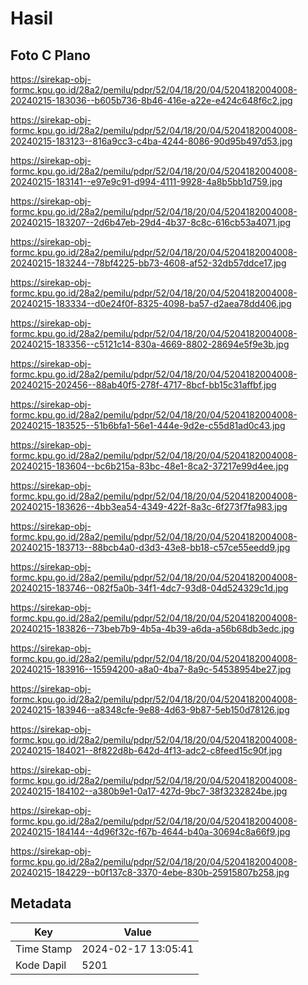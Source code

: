 # Hasil

## Foto C Plano

https://sirekap-obj-formc.kpu.go.id/28a2/pemilu/pdpr/52/04/18/20/04/5204182004008-20240215-183036--b605b736-8b46-416e-a22e-e424c648f6c2.jpg

https://sirekap-obj-formc.kpu.go.id/28a2/pemilu/pdpr/52/04/18/20/04/5204182004008-20240215-183123--816a9cc3-c4ba-4244-8086-90d95b497d53.jpg

https://sirekap-obj-formc.kpu.go.id/28a2/pemilu/pdpr/52/04/18/20/04/5204182004008-20240215-183141--e97e9c91-d994-4111-9928-4a8b5bb1d759.jpg

https://sirekap-obj-formc.kpu.go.id/28a2/pemilu/pdpr/52/04/18/20/04/5204182004008-20240215-183207--2d6b47eb-29d4-4b37-8c8c-616cb53a4071.jpg

https://sirekap-obj-formc.kpu.go.id/28a2/pemilu/pdpr/52/04/18/20/04/5204182004008-20240215-183244--78bf4225-bb73-4608-af52-32db57ddce17.jpg

https://sirekap-obj-formc.kpu.go.id/28a2/pemilu/pdpr/52/04/18/20/04/5204182004008-20240215-183334--d0e24f0f-8325-4098-ba57-d2aea78dd406.jpg

https://sirekap-obj-formc.kpu.go.id/28a2/pemilu/pdpr/52/04/18/20/04/5204182004008-20240215-183356--c5121c14-830a-4669-8802-28694e5f9e3b.jpg

https://sirekap-obj-formc.kpu.go.id/28a2/pemilu/pdpr/52/04/18/20/04/5204182004008-20240215-202456--88ab40f5-278f-4717-8bcf-bb15c31affbf.jpg

https://sirekap-obj-formc.kpu.go.id/28a2/pemilu/pdpr/52/04/18/20/04/5204182004008-20240215-183525--51b6bfa1-56e1-444e-9d2e-c55d81ad0c43.jpg

https://sirekap-obj-formc.kpu.go.id/28a2/pemilu/pdpr/52/04/18/20/04/5204182004008-20240215-183604--bc6b215a-83bc-48e1-8ca2-37217e99d4ee.jpg

https://sirekap-obj-formc.kpu.go.id/28a2/pemilu/pdpr/52/04/18/20/04/5204182004008-20240215-183626--4bb3ea54-4349-422f-8a3c-6f273f7fa983.jpg

https://sirekap-obj-formc.kpu.go.id/28a2/pemilu/pdpr/52/04/18/20/04/5204182004008-20240215-183713--88bcb4a0-d3d3-43e8-bb18-c57ce55eedd9.jpg

https://sirekap-obj-formc.kpu.go.id/28a2/pemilu/pdpr/52/04/18/20/04/5204182004008-20240215-183746--082f5a0b-34f1-4dc7-93d8-04d524329c1d.jpg

https://sirekap-obj-formc.kpu.go.id/28a2/pemilu/pdpr/52/04/18/20/04/5204182004008-20240215-183826--73beb7b9-4b5a-4b39-a6da-a56b68db3edc.jpg

https://sirekap-obj-formc.kpu.go.id/28a2/pemilu/pdpr/52/04/18/20/04/5204182004008-20240215-183916--15594200-a8a0-4ba7-8a9c-54538954be27.jpg

https://sirekap-obj-formc.kpu.go.id/28a2/pemilu/pdpr/52/04/18/20/04/5204182004008-20240215-183946--a8348cfe-9e88-4d63-9b87-5eb150d78126.jpg

https://sirekap-obj-formc.kpu.go.id/28a2/pemilu/pdpr/52/04/18/20/04/5204182004008-20240215-184021--8f822d8b-642d-4f13-adc2-c8feed15c90f.jpg

https://sirekap-obj-formc.kpu.go.id/28a2/pemilu/pdpr/52/04/18/20/04/5204182004008-20240215-184102--a380b9e1-0a17-427d-9bc7-38f3232824be.jpg

https://sirekap-obj-formc.kpu.go.id/28a2/pemilu/pdpr/52/04/18/20/04/5204182004008-20240215-184144--4d96f32c-f67b-4644-b40a-30694c8a66f9.jpg

https://sirekap-obj-formc.kpu.go.id/28a2/pemilu/pdpr/52/04/18/20/04/5204182004008-20240215-184229--b0f137c8-3370-4ebe-830b-25915807b258.jpg


## Metadata

| Key        | Value               |
| ---------- | ------------------- |
| Time Stamp | 2024-02-17 13:05:41 |
| Kode Dapil | 5201                |



